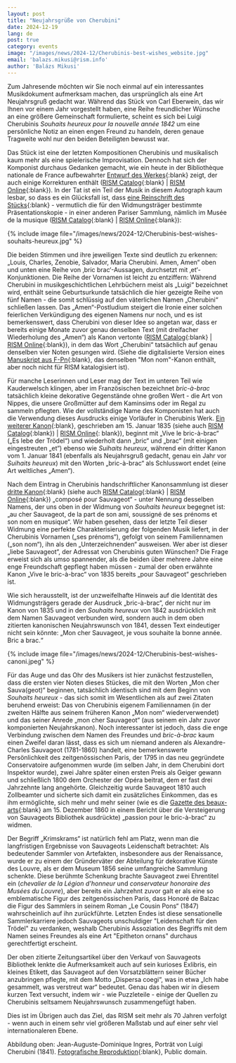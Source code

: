 ```yaml
---
layout: post
title: "Neujahrsgrüße von Cherubini"
date: 2024-12-19
lang: de
post: true
category: events
image: "/images/news/2024-12/Cherubinis-best-wishes_website.jpg"
email: 'balazs.mikusi@rism.info'
author: 'Balázs Mikusi'
---
```


Zum Jahresende möchten wir Sie noch einmal auf ein interessantes Musikdokument aufmerksam machen, das ursprünglich als eine Art Neujahrsgruß gedacht war. Während das Stück von Carl Eberwein, das wir Ihnen vor einem Jahr vorgestellt haben, eine Reihe freundlicher Wünsche an eine größere Gemeinschaft formulierte, scheint es sich bei Luigi Cherubinis _Souhaits heureux pour la nouvelle année 1842_ um eine persönliche Notiz an einen engen Freund zu handeln, deren genaue Tragweite wohl nur den beiden Beteiligten bewusst war.

Das Stück ist eine der letzten Kompositionen Cherubinis und musikalisch kaum mehr als eine spielerische Improvisation. Dennoch hat sich der Komponist durchaus Gedanken gemacht, wie ein heute in der Bibliothèque nationale de France aufbewahrter [Entwurf des Werkes](https://gallica.bnf.fr/ark:/12148/btv1b7400115n){:blank} zeigt, der auch einige Korrekturen enthält ([RISM Catalog](https://opac.rism.info/rism/Record/rism840012089){:blank} \| [RISM Online](https://rism.online/sources/840012089){:blank}). In der Tat ist ein Teil der Musik in diesem Autograph kaum lesbar, so dass es ein Glücksfall ist, dass [eine Reinschrift des Stücks](https://collectionsdumusee.philharmoniedeparis.fr/image.ashx?q=https://mimo-international.com/media/CM/IMAGE/CMIM000021368.jpg){:blank} - vermutlich die für den Widmungsträger bestimmte Präsentationskopie - in einer anderen Pariser Sammlung, nämlich im Musée de la musique ([RISM Catalog](https://opac.rism.info/rism/Record/rism1001318949){:blank} \| [RISM Online](https://rism.online/sources/1001318949){:blank}):

{% include image file="/images/news/2024-12/Cherubinis-best-wishes-souhaits-heureux.jpg" %}

Die beiden Stimmen und ihre jeweiligen Texte sind deutlich zu erkennen: „Louis, Charles, Zenobie, Salvador, Maria Cherubini. Amen, Amen“ oben und unten eine Reihe von ‚bric brac‘-Aussagen, durchsetzt mit ‚et‘-Konjunktionen. Die Reihe der Vornamen ist leicht zu entziffern: Während Cherubini in musikgeschichtlichen Lehrbüchern meist als „Luigi“ bezeichnet wird, enthält seine Geburtsurkunde tatsächlich die hier gezeigte Reihe von fünf Namen - die somit schlüssig auf den väterlichen Namen „Cherubini“ schließen lassen. Das „Amen“-Postludium steigert die Ironie einer solchen feierlichen Verkündigung des eigenen Namens nur noch, und es ist bemerkenswert, dass Cherubini von dieser Idee so angetan war, dass er bereits einige Monate zuvor genau denselben Text (mit dreifacher Wiederholung des „Amen“) als Kanon vertonte ([RISM Catalog](https://opac.rism.info/rism/Record/rism141006){:blank} \| [RISM Online](https://rism.online/sources/141006){:blank}), in dem das Wort „Cherubini“ tatsächlich auf genau denselben vier Noten gesungen wird. (Siehe die digitalisierte Version eines [Manuskript aus F-Pn](https://gallica.bnf.fr/ark:/12148/btv1b108617284/f77.item){:blank}, das denselben "Mon nom"-Kanon enthält, aber noch nicht für RISM katalogisiert ist).

Für manche Leserinnen und Leser mag der Text im unteren Teil wie Kauderwelsch klingen, aber im Französischen bezeichnet _bric-à-brac_ tatsächlich kleine dekorative Gegenstände ohne großen Wert - die Art von Nippes, die unsere Großmütter auf dem Kaminsims oder im Regal zu sammeln pflegten. Wie der vollständige Name des Komponisten hat auch die Verwendung dieses Ausdrucks einige Vorläufer in Cherubinis Werk. [Ein weiterer Kanon](https://gallica.bnf.fr/ark:/12148/btv1b108617284/f74.item){:blank}, geschrieben am 15. Januar 1835 (siehe auch [RISM Catalog](https://opac.rism.info/rism/Record/rism141003){:blank}) \| [RISM Online](https://rism.online/sources/141003){: blank}), beginnt mit „Vive le bric-à-brac“ („Es lebe der Trödel“) und wiederholt dann „bric“ und „brac“ (mit einigen eingestreuten „et“) ebenso wie _Suihaits heureux_, während ein dritter Kanon vom 1. Januar 1841 (ebenfalls als Neujahrsgruß gedacht, genau ein Jahr vor _Suihaits heureux_) mit den Worten „bric-à-brac“ als Schlusswort endet (eine Art weltliches „Amen“).

Nach dem Eintrag in Cherubinis handschriftlicher Kanonsammlung ist dieser [dritte Kanon](https://gallica.bnf.fr/ark:/12148/btv1b108617284/f76.item){:blank} (siehe auch [RISM Catalog](https://opac.rism.info/rism/Record/rism141005){:blank} \| [RISM Online](https://rism.online/sources/141005){:blank}) „composé pour Sauvageot“ - unter Nennung desselben Namens, der uns oben in der Widmung von _Souhaits heureux_ begegnet ist: „au cher Sauvageot, de la part de son ami, soussigné de ses prénoms et son nom en musique“. Wir haben gesehen, dass der letzte Teil dieser Widmung eine perfekte Charakterisierung der folgenden Musik liefert, in der Cherubinis Vornamen („ses prénoms“), gefolgt von seinem Familiennamen („son nom“), ihn als den „Unterzeichnenden“ ausweisen. Wer aber ist dieser „liebe Sauvageot“, der Adressat von Cherubinis guten Wünschen? Die Frage erweist sich als umso spannender, als die beiden über mehrere Jahre eine enge Freundschaft gepflegt haben müssen - zumal der oben erwähnte Kanon „Vive le bric-à-brac“ von 1835 bereits „pour Sauvageot“ geschrieben ist.

Wie sich herausstellt, ist der unzweifelhafte Hinweis auf die Identität des Widmungsträgers gerade der Ausdruck „bric-à-brac“, der nicht nur im Kanon von 1835 und in den _Souhaits heureux_ von 1842 ausdrücklich mit dem Namen Sauvageot verbunden wird, sondern auch in dem oben zitierten kanonischen Neujahrswunsch von 1841, dessen Text eindeutiger nicht sein könnte: „Mon cher Sauvageot, je vous souhaite la bonne année. Bric a brac.“

{% include image file="/images/news/2024-12/Cherubinis-best-wishes-canoni.jpeg" %}

Für das Auge und das Ohr des Musikers ist hier zunächst festzustellen, dass die ersten vier Noten dieses Stückes, die mit den Worten „Mon cher Sauva(geot)“ beginnen, tatsächlich identisch sind mit dem Beginn von _Souhaits heureux_ - das sich somit im Wesentlichen als auf zwei Zitaten beruhend erweist: Das von Cherubinis eigenem Familiennamen (in der zweiten Hälfte aus seinem früheren Kanon „Mon nom“ wiederverwendet) und das seiner Anrede „mon cher Sauvageot“ (aus seinem ein Jahr zuvor komponierten Neujahrskanon). Noch interessanter ist jedoch, dass die enge Verbindung zwischen dem Namen des Freundes und _bric-à-brac_ kaum einen Zweifel daran lässt, dass es sich um niemand anderen als Alexandre-Charles Sauvageot (1781-1860) handelt, eine bemerkenswerte Persönlichkeit des zeitgenössischen Paris, der 1795 in das neu gegründete Conservatoire aufgenommen wurde (im selben Jahr, in dem Cherubini dort Inspektor wurde), zwei Jahre später einen ersten Preis als Geiger gewann und schließlich 1800 dem Orchester der Opéra beitrat, dem er fast drei Jahrzehnte lang angehörte. Gleichzeitig wurde Sauvageot 1810 auch Zollbeamter und sicherte sich damit ein zusätzliches Einkommen, das es ihm ermöglichte, sich mehr und mehr seiner (wie es die [Gazette des beaux-arts](https://gallica.bnf.fr/ark:/12148/bpt6k203072c/f390.item){:blank} am 15. Dezember 1860 in einem Bericht über die Versteigerung von Sauvageots Bibliothek ausdrückte) „passion pour le bric-à-brac“ zu widmen.

Der Begriff „Krimskrams“ ist natürlich fehl am Platz, wenn man die langfristigen Ergebnisse von Sauvageots Leidenschaft betrachtet: Als bedeutender Sammler von Artefakten, insbesondere aus der Renaissance, wurde er zu einem der Gründerväter der Abteilung für dekorative Künste des Louvre, als er dem Museum 1856 seine umfangreiche Sammlung schenkte. Diese berühmte Schenkung brachte Sauvageot zwei Ehrentitel ein (_chevalier de la Légion d'honneur_ und _conservateur honoraire des Musées du Louvre_), aber bereits ein Jahrzehnt zuvor galt er als eine so emblematische Figur des zeitgenössischen Paris, dass Honoré de Balzac die Figur des Sammlers in seinem Roman „Le Cousin Pons“ (1847) wahrscheinlich auf ihn zurückführte. Letzten Endes ist diese sensationelle Sammlerkarriere jedoch Sauvageots unschuldiger "Leidenschaft für den Trödel" zu verdanken, weshalb Cherubinis Assoziation des Begriffs mit dem Namen seines Freundes als eine Art "Epitheton ornans" durchaus gerechtfertigt erscheint.

Der oben zitierte Zeitungsartikel über den Verkauf von Sauvageots Bibliothek lenkte die Aufmerksamkeit auch auf sein kurioses Exlibris, ein kleines Etikett, das Sauvageot auf den Vorsatzblättern seiner Bücher anzubringen pflegte, mit dem Motto „Dispersa coegi“, was in etwa „Ich habe gesammelt, was verstreut war“ bedeutet. Genau das haben wir in diesem kurzen Text versucht, indem wir - wie Puzzleteile - einige der Quellen zu Cherubinis seltsamem Neujahrswunsch zusammengefügt haben.

Dies ist im Übrigen auch das Ziel, das RISM seit mehr als 70 Jahren verfolgt - wenn auch in einem sehr viel größeren Maßstab und auf einer sehr viel internationaleren Ebene.

Abbildung oben: Jean-Auguste-Dominique Ingres, Porträt von Luigi Cherubini (1841). [Fotografische Reproduktion](https://de.m.wikipedia.org/wiki/Datei:Jean-Auguste-Dominique_Ingres_-_Luigi_Cherubini_-_Google_Art_Project.jpg){:blank}, Public domain.
